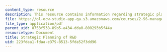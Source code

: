 ```yaml
---
content_type: resource
description: This resource contains information regarding strategic planning of R&D.
file: https://ol-ocw-studio-app-qa.s3.amazonaws.com/courses/2-96-management-in-engineering-fall-2012/223fdaa1fdaae37985135fda52f3dd96_MIT2_96F12_lec20.pdf
file_type: application/pdf
parent_uid: 8753f538-89b5-a434-dda0-800293b5f44a
resourcetype: Document
title: Strategic Planning of R&D
uid: 223fdaa1-fdaa-e379-8513-5fda52f3dd96
---
```

